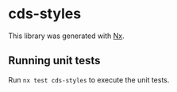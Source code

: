 # cds-styles

This library was generated with [Nx](https://nx.dev).

## Running unit tests

Run `nx test cds-styles` to execute the unit tests.
